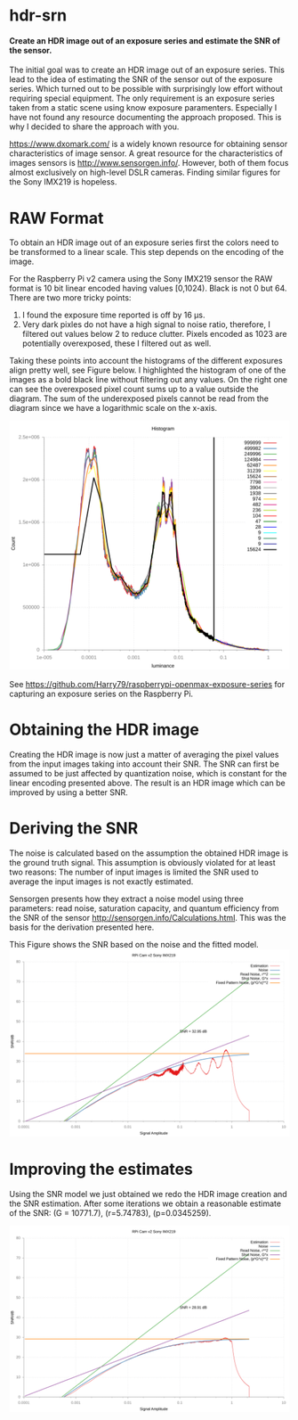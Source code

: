 hdr-srn
=======

#### Create an HDR image out of an exposure series and estimate the SNR of the sensor. ####

The initial goal was to create an HDR image out of an exposure series. This lead to the idea of estimating the SNR of the sensor out of the exposure series. Which turned out to be possible with surprisingly low effort without requiring special equipment. The only requirement is an exposure series taken from a static scene using know exposure paramenters. Especially I have not found any resource documenting the approach proposed. This is why I decided to share the approach with you.

<https://www.dxomark.com/> is a widely known resource for obtaining sensor characteristics of image sensor. A great resource for the characteristics of images sensors is <http://www.sensorgen.info/>. However, both of them focus almost exclusively on high-level DSLR cameras. Finding similar figures for the Sony IMX219 is hopeless.


# RAW Format

To obtain an HDR image out of an exposure series first the colors need to be transformed to a linear scale. This step depends on the encoding of the image.

For the Raspberry Pi v2 camera using the Sony IMX219 sensor the RAW format is 10 bit linear encoded having values \[0,1024). Black is not 0 but 64. There are two more tricky points:

1.  I found the exposure time reported is off by 16 &micro;s.
2.  Very dark pixles do not have a high signal to noise ratio, therefore, I filtered out values below 2 to reduce clutter. Pixels encoded as 1023 are potentially overexposed, these I filtered out as well.

Taking these points into account the histograms of the different exposures align pretty well, see Figure below. I highlighted the histogram of one of the images as a bold black line without filtering out any values. On the right one can see the overexposed pixel count sums up to a value outside the diagram. The sum of the underexposed pixels cannot be read from the diagram since we have a logarithmic scale on the x-axis.

![img](blacklevel-adj4-linear.svg "Histograms of images aligned.")

See <https://github.com/Harry79/raspberrypi-openmax-exposure-series> for capturing an exposure series on the Raspberry Pi.


# Obtaining the HDR image

Creating the HDR image is now just a matter of averaging the pixel values from the input images taking into account their SNR. The SNR can first be assumed to be just affected by quantization noise, which is constant for the linear encoding presented above. The result is an HDR image which can be improved by using a better SNR.


# Deriving the SNR

The noise is calculated based on the assumption the obtained HDR image is the ground truth signal. This assumption is obviously violated for at least two reasons: The number of input images is limited the SNR used to average the input images is not exactly estimated.

Sensorgen presents how they extract a noise model using three parameters: read noise, saturation capacity, and quantum efficiency from the SNR of the sensor <http://sensorgen.info/Calculations.html>. This was the basis for the derivation presented here.

This Figure shows the SNR based on the noise and the fitted model.
![img](rpisnr-100.svg)


# Improving the estimates

Using the SNR model we just obtained we redo the HDR image creation and the SNR estimation. After some iterations we obtain a reasonable estimate of the SNR: \(G = 10771.7\), \(r=5.74783\), \(p=0.0345259\).

![img](rpisnr-100-newsnr6th.svg)
